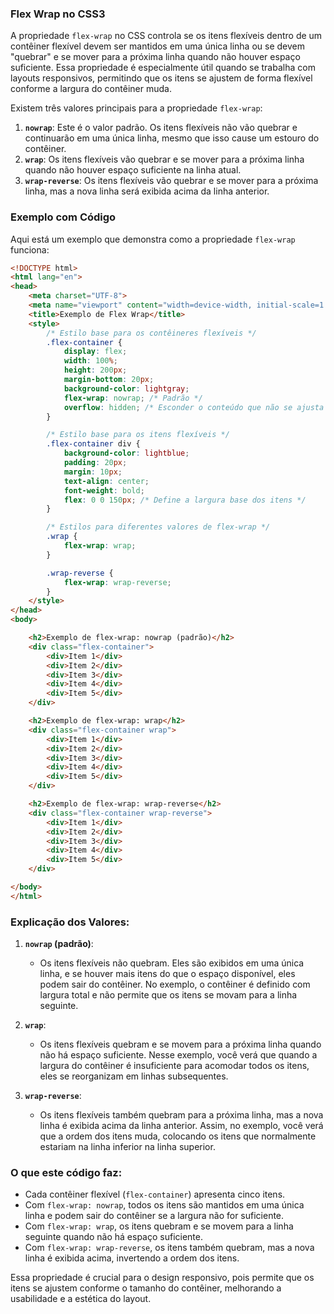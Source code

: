 ### Flex Wrap no CSS3

A propriedade `flex-wrap` no CSS controla se os itens flexíveis dentro de um contêiner flexível devem ser mantidos em uma única linha ou se devem "quebrar" e se mover para a próxima linha quando não houver espaço suficiente. Essa propriedade é especialmente útil quando se trabalha com layouts responsivos, permitindo que os itens se ajustem de forma flexível conforme a largura do contêiner muda.

Existem três valores principais para a propriedade `flex-wrap`:

1. **`nowrap`**: Este é o valor padrão. Os itens flexíveis não vão quebrar e continuarão em uma única linha, mesmo que isso cause um estouro do contêiner.
2. **`wrap`**: Os itens flexíveis vão quebrar e se mover para a próxima linha quando não houver espaço suficiente na linha atual.
3. **`wrap-reverse`**: Os itens flexíveis vão quebrar e se mover para a próxima linha, mas a nova linha será exibida acima da linha anterior.

### Exemplo com Código

Aqui está um exemplo que demonstra como a propriedade `flex-wrap` funciona:

```html
<!DOCTYPE html>
<html lang="en">
<head>
    <meta charset="UTF-8">
    <meta name="viewport" content="width=device-width, initial-scale=1.0">
    <title>Exemplo de Flex Wrap</title>
    <style>
        /* Estilo base para os contêineres flexíveis */
        .flex-container {
            display: flex;
            width: 100%;
            height: 200px;
            margin-bottom: 20px;
            background-color: lightgray;
            flex-wrap: nowrap; /* Padrão */
            overflow: hidden; /* Esconder o conteúdo que não se ajusta */
        }

        /* Estilo base para os itens flexíveis */
        .flex-container div {
            background-color: lightblue;
            padding: 20px;
            margin: 10px;
            text-align: center;
            font-weight: bold;
            flex: 0 0 150px; /* Define a largura base dos itens */
        }

        /* Estilos para diferentes valores de flex-wrap */
        .wrap {
            flex-wrap: wrap;
        }

        .wrap-reverse {
            flex-wrap: wrap-reverse;
        }
    </style>
</head>
<body>

    <h2>Exemplo de flex-wrap: nowrap (padrão)</h2>
    <div class="flex-container">
        <div>Item 1</div>
        <div>Item 2</div>
        <div>Item 3</div>
        <div>Item 4</div>
        <div>Item 5</div>
    </div>

    <h2>Exemplo de flex-wrap: wrap</h2>
    <div class="flex-container wrap">
        <div>Item 1</div>
        <div>Item 2</div>
        <div>Item 3</div>
        <div>Item 4</div>
        <div>Item 5</div>
    </div>

    <h2>Exemplo de flex-wrap: wrap-reverse</h2>
    <div class="flex-container wrap-reverse">
        <div>Item 1</div>
        <div>Item 2</div>
        <div>Item 3</div>
        <div>Item 4</div>
        <div>Item 5</div>
    </div>

</body>
</html>
```

### Explicação dos Valores:

1. **`nowrap` (padrão)**:
   - Os itens flexíveis não quebram. Eles são exibidos em uma única linha, e se houver mais itens do que o espaço disponível, eles podem sair do contêiner. No exemplo, o contêiner é definido com largura total e não permite que os itens se movam para a linha seguinte. 

2. **`wrap`**:
   - Os itens flexíveis quebram e se movem para a próxima linha quando não há espaço suficiente. Nesse exemplo, você verá que quando a largura do contêiner é insuficiente para acomodar todos os itens, eles se reorganizam em linhas subsequentes.

3. **`wrap-reverse`**:
   - Os itens flexíveis também quebram para a próxima linha, mas a nova linha é exibida acima da linha anterior. Assim, no exemplo, você verá que a ordem dos itens muda, colocando os itens que normalmente estariam na linha inferior na linha superior.

### O que este código faz:
- Cada contêiner flexível (`flex-container`) apresenta cinco itens.
- Com `flex-wrap: nowrap`, todos os itens são mantidos em uma única linha e podem sair do contêiner se a largura não for suficiente.
- Com `flex-wrap: wrap`, os itens quebram e se movem para a linha seguinte quando não há espaço suficiente.
- Com `flex-wrap: wrap-reverse`, os itens também quebram, mas a nova linha é exibida acima, invertendo a ordem dos itens.

Essa propriedade é crucial para o design responsivo, pois permite que os itens se ajustem conforme o tamanho do contêiner, melhorando a usabilidade e a estética do layout.